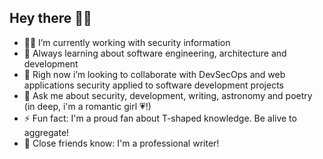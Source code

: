 ## Hey there ✌🏽

<!--
**blackALT/blackALT** is a ✨ _special_ ✨ repository because its `README.md` (this file) appears on your GitHub profile.
-->
- 👩‍💻 I’m currently working with security information
- 🌱 Always learning about software engineering, architecture and development
- 👯 Righ now i’m looking to collaborate with DevSecOps and web applications security applied to software development projects
- 💬 Ask me about security, development, writing, astronomy and poetry (in deep, i'm a romantic girl :heartpulse:!)
- ⚡ Fun fact: I'm a proud fan about T-shaped knowledge. Be alive to aggregate!
- 📔 Close friends know: I'm a professional writer! 

<!--

Eu sempre fui uma criança observadora. O fato de eu ouvir mais do que falar estimulou em mim uma facilidade natural por outros tipos de expressões, a escrita é uma delas. Desde que escrevi meu primeiro texto por volta dos meus sete anos, descobri que era muito mais confortável anotar em folhas de papel como tinha sido meu dia do que conversar com um amigo. Eu costumo ouvir muito mais do que falar e quando o faço, procuro entregar algo valorozo para meus ouvintes. Acredito no poder das palavras, da motivação e nas vidas que podemos mudar com bons conselhos.

Além da escrita em palavras, eu também adoro escrever código. E isso se deve a minha paixão de longa data pela astronomia. Minha curiosidade infantil me fez ler um livro sobre os mistérios do universo e aquele foi o ponta pé inicial para minha busca incansável pelo conhecimento. Nos anos 90 as nóticias científicas que corriam era que a sobre a astronomia carecia de softwares especialistas que colaboracem com a descoberta de novos mundos e isto me motivou a aprender engenharia de software quando isso nem era parte da minha bolha infantil.

Mesmo tendo crescido numa comunidade carente, sempre tive em mente que para alcançar meu sonho eu teria que perceber e enxergar além da periferia do meu bairro e criar minhas próprias oportunidades. E tem sido assim desde então, gosto de ter o poder de projetar meu próprio futuro.

Gosto de expressões artísticas, literatura, música e cinema. Meu hobby favorito é a observação amadora do céu. Adoro resolver enigmas e games que estimulem a atividade cerebral, sobretudo os que colaboram com a percepção espacial e sistemática.
 
Pessoas próximas a mim afirmam que tenho uma veia natural para a liderança e apesar disso contradizer minha personalidade majoritariamente introspectiva, eu adoro fazer as pessoas sorrirem, amo trabalho voluntário e adoro transmitir conhecimentos. Meus interesses futuros incluem um mestrado profissional em engenharia de software, especialização em arquitetura de software e em segurança da informação.

Habilidades / interesses: JavaScript, HTML, CSS, Java, SQL, Python, Bootstrap, Angular, Git / GitHub, Node.JS e Wordpress. No âmbito de segurança da informação tenho conhecimento e interesse em sistemas operacionais (Linux e Windows), análise de vulnerabilidades, Web Applications, OSINT.

## English version

I've always been an observant child. The fact that I hear more than talk stimulates me a natural ease for other kinds of expressions, a writing is one of them. Since I wrote my first text around the age of seven, I have found it much more comfortable to write on sheets of paper as my day had been than talking to a friend. I usually listen to much more than talk and when I do, I try to deliver something of value to my listeners. I believe in the power of words, motivation and lives that we can change with good advice.

Besides writing in words, I also love writing code. And that's because of my long passion for astronomy. My childlike curiosity made me read a book about the mysteries of the universe and that was the starting point for my tireless quest for knowledge. In the 1990s, the scientific news was that astronomy lacked expert software to collaborate with the discovery of new worlds, and this motivated me to learn software engineering when it wasn't even part of my childhood bubble.

Even though I grew up in a community in need, always bearing in mind that to achieve my dream I would have to perceive and see beyond the periphery of my neighborhood and create my own opportunities. And it's been that way ever since this moment, I like to have the power to project my own future.

I like artistic expressions, literature, music and cinema. My favorite hobby is an amateur observation of the sky. I love solving puzzles and games that stimulate brain activity, especially those that collaborate with spatial and systematic perception.
 
People close to me claim that I have a natural vein for leadership and yet contradict my mostly introspective personality, I love making people smile, I love volunteer work and I love transmitting knowledge. My future interests include a professional master's degree in software engineering, specialization in software architecture and information security to be a reference in joining these areas. I'm a proud fan about T-shaped knowledge

Skills / interests: JavaScript, HTML, CSS, Java, SQL, Python, Bootstrap, Angular, Git / GitHub, Node.JS and Wordpress, object-oriented programming and TDD. In the field of information security I have knowledge and interest in operating systems (Linux and Windows), vulnerability analysis, Web Applications and OSINT.

-->
